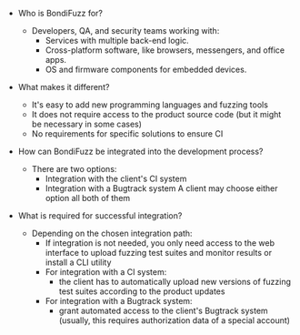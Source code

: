 - Who is BondiFuzz for?
	- Developers, QA, and security teams working with:
		- Services with multiple back-end logic.​
		- Cross-platform software, like browsers, messengers, and office apps.
		- OS and firmware components for embedded devices.

- What makes it different?
	- It's easy to add new programming languages and fuzzing tools 
	- It does not require access to the product source code (but it might be necessary in some cases)
	- No requirements for specific solutions to ensure CI​

- How can BondiFuzz be integrated into the development process?
	- There are two options:
		- Integration with the client's CI system
		- Integration with a Bugtrack system
		A client may choose either option all both of them

- What is required for successful integration?
	- Depending on the chosen integration path:
		- If integration is not needed, you only need access to the web interface to upload fuzzing test suites and monitor results or install a CLI utility
		- For integration with a CI system:
			- the client has to automatically upload new versions of fuzzing test suites according to the product updates
		- For integration with a Bugtrack system:
			- grant automated access to the client's Bugtrack system (usually, this requires authorization data of a special account)

